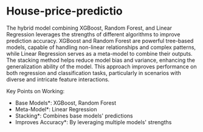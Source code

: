 # House-price-predictio
The hybrid model combining XGBoost, Random Forest, and Linear Regression leverages the strengths of different algorithms to improve prediction accuracy. XGBoost and Random Forest are powerful tree-based models, capable of handling non-linear relationships and complex patterns, while Linear Regression serves as a meta-model to combine their outputs. The stacking method helps reduce model bias and variance, enhancing the generalization ability of the model. This approach improves performance on both regression and classification tasks, particularly in scenarios with diverse and intricate feature interactions.

Key Points on Working:
- Base Models*: XGBoost, Random Forest
- Meta-Model*: Linear Regression
- Stacking*: Combines base models' predictions
- Improves Accuracy*: By leveraging multiple models' strengths
